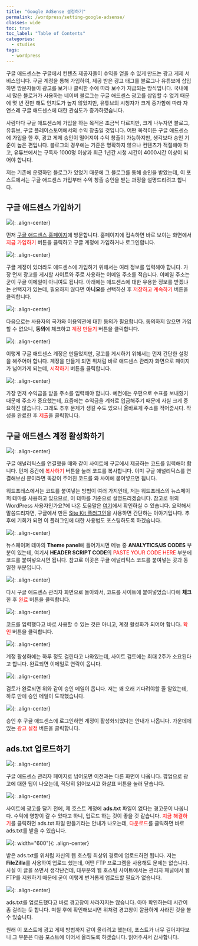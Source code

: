 ```yaml
---
title: "Google AdSense 설정하기"
permalink: /wordpress/setting-google-adsense/
classes: wide
toc: true
toc_label: "Table of Contents"
categories:
  - studies
tags:
  - wordpress
---
```


구글 애드센스는 구글에서 컨텐츠 제공자들이 수익을 얻을 수 있게 만드는 광고 게제 서비스입니다. 구글 계정을 통해 가입하여, 제공 받은 광고 태그를 블로그나 유튜브에 삽입하면 방문자들이 광고를 보거나 클릭한 수에 따라 보수가 지급되는 방식입니다. 국내에서 많은 블로거가 사용하는 네이버 블로그는 구글 애드센스 광고를 삽입할 수 없기 때문에 몇 년 전만 해도 인지도가 높지 않았지만, 유튜브의 시청자가 크게 증가함에 따라 자연스레 구글 애드센스에 대한 관심도가 증가하였습니다.

사람마다 구글 애드센스에 가입을 하는 목적은 조금씩 다르지만, 크게 나누자면 블로그, 유튜브, 구글 플레이스토어에서의 수익 창출일 것입니다. 어떤 목적이든 구글 애드센스에 가입을 한 후, 광고 게제 승인이 떨어져야 수익 창출이 가능하지만, 생각보다 승인 기준이 높은 편입니다. 블로그의 경우에는 기준은 명확하지 않으나 컨텐츠가 적절해야 하고, 유튜브에서는 구독자 1000명 이상과 최근 1년간 시청 시간이 4000시간 이상이 되어야 합니다.

저는 기존에 운영하던 블로그가 있었기 때문에 그 블로그를 통해 승인을 받았는데, 이 포스트에서는 구글 애드센스 가입부터 수익 창출 승인을 받는 과정을 설명드리려고 합니다.

## 구글 애드센스 가입하기

![](/assets/images/WP/016/01.png){: .align-center}

먼저 [구글 애드센스 홈페이지](https://www.google.com/intl/ko_kr/adsense/start/)에 방문합니다. 홈페이지에 접속하면 바로 보이는 화면에서 <span style="color:red">지금 가입하기</span> 버튼을 클릭하고 구글 계정에 가입하거나 로그인합니다.

![](/assets/images/WP/016/02.png){: .align-center}

구글 계정이 있더라도 애드센스에 가입하기 위해서는 여러 정보를 입력해야 합니다. 가장 먼저 광고를 게시할 사이트와 주로 사용하는 이메일 주소를 적습니다. 이메일 주소는 굳이 구글 이메일이 아니여도 됩니다. 아래에는 애드센스에 대한 유용한 정보를 받겠냐는 선택지가 있는데, 필요하지 않다면 **아니요**를 선택하신 후 <span style="color:red">저장하고 계속하기</span> 버튼을 클릭합니다.

![](/assets/images/WP/016/03.png){: .align-center}

다음으로는 사용자의 국가와 이용약관에 대한 동의가 필요합니다. 동의하지 않으면 가입할 수 없으니, **동의**에 체크하고 <span style="color:red">계정 만들기</span> 버튼을 클릭합니다.

![](/assets/images/WP/016/04.png){: .align-center}

이렇게 구글 애드센스 계정은 만들었지만, 광고를 게시하기 위해서는 먼저 간단한 설정을 해주어야 합니다. 계정을 만들게 되면 위처럼 바로 애드센스 관리자 화면으로 페이지가 넘어가게 되는데, <span style="color:red">시작하기</span> 버튼을 클릭합니다.

![](/assets/images/WP/016/05.png){: .align-center}

가장 먼저 수익금을 받을 주소를 입력해야 합니다. 예전에는 우편으로 수표를 보내줬기 때문에 주소가 중요했는데, 요즘에는 수익금을 계좌로 입금해주기 때문에 사실 크게 중요하진 않습니다. 그래도 추후 문제가 생길 수도 있으니 올바르게 주소를 적어줍시다. 작성을 완료한 후 <span style="color:red">제출</span>을 클릭합니다.

## 구글 애드센스 계정 활성화하기

![](/assets/images/WP/016/06.png){: .align-center}

구글 애널리틱스를 연결했을 때와 같이 사이트에 구글에서 제공하는 코드를 입력해야 합니다. 먼저 중간에 <span style="color:red">복사하기</span> 버튼을 눌러 코드를 복사합니다. 이미 구글 애널리틱스를 연결해보신 분이라면 똑같이 주어진 코드를 <HEAD>와 </HEAD> 사이에 붙여넣으면 됩니다.

워드프레스에서는 코드를 붙여넣는 방법이 여러 가지인데, 저는 워드프레스의 뉴스페이퍼 테마를 사용하고 있으므로, 이 테마를 기준으로 설명드리겠습니다. 참고로 위의 WordPress 사용자인가요?에 나온 도움말은 [여기](https://support.google.com/adsense/answer/7527509?hl=ko)에서 확인하실 수 있습니다. 요약해서 말씀드리자면, 구글에서 만든 [Site Kit 플러그인](https://wordpress.org/plugins/google-site-kit/)을 사용하면 간단하는 이야기입니다. 추후에 기회가 되면 이 플러그인에 대한 사용법도 포스팅하도록 하겠습니다.

![](/assets/images/WP/016/07.png){: .align-center}

뉴스페이퍼 테마의 **Theme panel**에 들어가시면 메뉴 중 **ANALYTICS/JS CODES** 부분이 있는데, 여기서 **HEADER SCRIPT CODE**의 <span style="color:red">PASTE YOUR CODE HERE</span> 부분에 코드를 붙여넣으시면 됩니다. 참고로 이곳은 구글 애널리틱스 코드를 붙여넣는 곳과 동일한 부분입니다.

![](/assets/images/WP/016/08.png){: .align-center}

다시 구글 애드센스 관리자 화면으로 돌아와서, 코드를 사이트에 붙여넣었습니다에 **체크**한 후 <span style="color:red">완료</span> 버튼을 클릭합니다.

![](/assets/images/WP/016/09.png){: .align-center}

코드를 입력했다고 바로 사용할 수 있는 것은 아니고, 계정 활성화가 되어야 합니다. <span style="color:red">확인</span> 버튼을 클릭합니다.

![](/assets/images/WP/016/10.png){: .align-center}

계정 활성화에는 하루 정도 걸린다고 나와있는데, 사이트 검토에는 최대 2주가 소요된다고 합니다. 완료되면 이메일로 연락이 옵니다.

![](/assets/images/WP/016/11.png){: .align-center}

검토가 완료되면 위와 같이 승인 메일이 옵니다. 저는 꽤 오래 기다려야할 줄 알았는데, 하루 만에 승인 메일이 도착했습니다.

![](/assets/images/WP/016/12.png){: .align-center}

승인 후 구글 애드센스에 로그인하면 계정이 활성화되었다는 안내가 나옵니다. 가운데에 있는 <span style="color:red">광고 설정</span> 버튼을 클릭합니다.

## ads.txt 업로드하기

![](/assets/images/WP/016/13.png){: .align-center}

구글 애드센스 관리자 페이지로 넘어오면 이전과는 다른 화면이 나옵니다. 팝업으로 광고에 대한 팁이 나오는데, 적당히 읽어보시고 화살표 버튼을 눌러 닫습니다.

![](/assets/images/WP/016/14.png){: .align-center}

사이트에 광고를 달기 전에, 제 호스트 계정에 **ads.txt** 파일이 없다는 경고문이 나옵니다. 수익에 영향이 갈 수 있다고 하니, 업로드 하는 것이 좋을 것 같습니다. <span style="color:red">지금 해결하기</span>를 클릭하면 ads.txt 파일 만들기라는 안내가 나오는데, <span style="color:red">다운로드</span>를 클릭하면 바로 ads.txt를 받을 수 있습니다.

![](/assets/images/WP/016/15.png){: width="600"}{: .align-center}

받은 ads.txt를 위처럼 자신의 웹 호스팅 최상위 경로에 업로드하면 됩니다. 저는 **FileZilla**를 사용하여 업로드 했는데, 어떤 FTP 프로그램을 사용해도 문제는 없습니다. 사실 이 글을 쓰면서 생각난건데, 대부분의 웹 호스팅 사이트에서는 관리자 패널에서 웹 FTP를 지원하기 때문에 굳이 이렇게 번거롭게 업로드할 필요가 없습니다.

![](/assets/images/WP/016/16.png){: .align-center}

ads.txt를 업로드했다고 바로 경고창이 사라지지는 않습니다. 아마 확인하는데 시간이 좀 걸리는 듯 합니다. 며칠 후에 확인해보시면 위처럼 경고창이 깔끔하게 사라진 것을 볼 수 있습니다.

원래 이 포스트에 광고 게제 방법까지 같이 올리려고 했는데, 포스트가 너무 길어지다보니 그 부분은 다음 포스트에 이어서 올리도록 하겠습니다. 읽어주셔서 감사합니다.